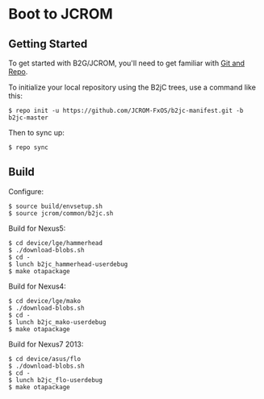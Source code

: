 Boot to JCROM
===========

Getting Started
---------------

To get started with B2G/JCROM, you'll need to get
familiar with [Git and Repo](https://developer.mozilla.org/en-US/Firefox_OS/Firefox_OS_build_prerequisites).

To initialize your local repository using the B2jC trees, use a command like this:

    $ repo init -u https://github.com/JCROM-FxOS/b2jc-manifest.git -b b2jc-master

Then to sync up:

    $ repo sync

Build
---------------

Configure:

    $ source build/envsetup.sh
    $ source jcrom/common/b2jc.sh

Build for Nexus5:

    $ cd device/lge/hammerhead
    $ ./download-blobs.sh
    $ cd -
    $ lunch b2jc_hammerhead-userdebug
    $ make otapackage

Build for Nexus4:

    $ cd device/lge/mako
    $ ./download-blobs.sh
    $ cd -
    $ lunch b2jc_mako-userdebug
    $ make otapackage

Build for Nexus7 2013:

    $ cd device/asus/flo
    $ ./download-blobs.sh
    $ cd -
    $ lunch b2jc_flo-userdebug
    $ make otapackage
